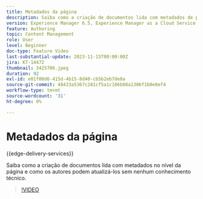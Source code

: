 ```yaml
---
title: Metadados da página
description: Saiba como a criação de documentos lida com metadados de página.
version: Experience Manager 6.5, Experience Manager as a Cloud Service
feature: Authoring
topic: Content Management
role: User
level: Beginner
doc-type: Feature Video
last-substantial-update: 2023-11-15T00:00:00Z
jira: KT-14472
thumbnail: 3425706.jpeg
duration: 92
exl-id: e01f08d6-415d-4b15-8d40-cb5b2eb7de8a
source-git-commit: 48433a5367c281cf5a1c106b08a1306f1b0e8ef4
workflow-type: tm+mt
source-wordcount: '31'
ht-degree: 0%

---
```


# Metadados da página

{{edge-delivery-services}}

Saiba como a criação de documentos lida com metadados no nível da página e como os autores podem atualizá-los sem nenhum conhecimento técnico.

>[!VIDEO](https://video.tv.adobe.com/v/3425706/?learn=on)
